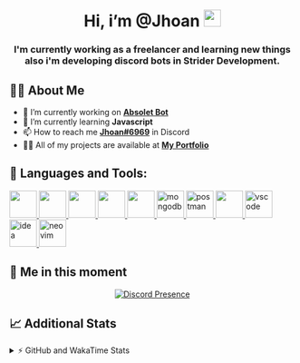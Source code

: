 <h1 align="center">Hi, i’m @Jhoan <img src="https://i.imgur.com/ILVRpZm.gif" width="30px"></h1>
<h3 align="center">I'm currently working as a freelancer and learning new things also i'm developing discord bots in Strider Development.</h3>

## 🙋‍♂️ About Me

- 🔭 I’m currently working on **[Absolet Bot](https://strider.cloud)**
- 🌱 I’m currently learning **Javascript**
- 📫 How to reach me **[Jhoan#6969](https://jhoan.monster/)** in Discord
- 👨‍💻 All of my projects are available at **[My Portfolio](https://jhoan.monster)**

## 🚀 Languages and Tools:
<p align="left"> 
    <a href="https://developer.mozilla.org/en-US/docs/Web/JavaScript" target="_blank"> <img src="https://img.icons8.com/color/48/000000/javascript.png" width="48" height="48"/> </a> 
    <a href="https://www.w3.org/html/" target="_blank"> <img src="https://img.icons8.com/color/48/000000/html-5.png" width="48" height="48"/> </a> 
    <a href="https://www.w3schools.com/css/" target="_blank"> <img src="https://img.icons8.com/color/48/000000/css3.png" width="48" height="48"/> </a> 
    <a href="https://getbootstrap.com" target="_blank"> <img src="https://img.icons8.com/color/48/000000/bootstrap.png" width="48" height="48"/> </a> 
    <a href="https://nodejs.org" target="_blank"> <img src="https://i.imgur.com/XX8lvL7.png" width="48" height="48"/> </a> 
    <a href="https://www.mongodb.com/" target="_blank"> <img src="https://i.imgur.com/nRtS3AN.png" alt="mongodb" width="48" height="48"/> </a> 
    <a href="https://postman.com" target="_blank"> <img src="https://www.vectorlogo.zone/logos/getpostman/getpostman-icon.svg" alt="postman" width="48" height="48"/> </a>   
    <a href="https://git-scm.com/" target="_blank"> <img src="https://img.icons8.com/color/48/000000/git.png" width="48" height="48"/> </a> 
    <a href="https://code.visualstudio.com" target="_blank" > <img src="https://upload.wikimedia.org/wikipedia/commons/thumb/9/9a/Visual_Studio_Code_1.35_icon.svg/2048px-Visual_Studio_Code_1.35_icon.svg.png" alt="vscode" width="48" height="48"> </a>
    <a href="https://www.jetbrains.com/es-es/idea/" target="_blank" > <img src="https://resources.jetbrains.com/storage/products/intellij-idea/img/meta/intellij-idea_logo_300x300.png" alt="idea" width="48" height="48"> </a>
    <a href="https://neovim.io" target="_blank"> <img src="https://icons.iconarchive.com/icons/papirus-team/papirus-apps/512/nvim-icon.png" alt="neovim" width="48" height="48"/> </a>
</p>
  
## 👤 Me in this moment
<p align="center">
    <a href="https://discord.com/users/852617426591154177" target="_blank" rel="nofollow">
        <img src="https://lanyard-profile-readme.vercel.app/api/852617426591154177?idleMessage=Probably%20coding%20Absolet..." alt="Discord Presence" align="center">
    </a>
</p>

## 📈 Additional Stats
<details>
    <summary>⚡ GitHub and WakaTime Stats</summary>
    <br/>

<!--START_SECTION:waka-->
![Code Time](http://img.shields.io/badge/Code%20Time-114%20hrs%2043%20mins-blue)

**🐱 My GitHub Data** 

> 🏆 409 Contributions in the Year 2022
 > 
> 📦 42.9 kB Used in GitHub's Storage 
 > 
> 💼 Opted to Hire
 > 
> 📜 4 Public Repositories 
 > 
> 🔑 12 Private Repositories  
 > 
**I'm a Night 🦉** 

```text
🌞 Morning    30 commits     █░░░░░░░░░░░░░░░░░░░░░░░░   7.19% 
🌆 Daytime    177 commits    ██████████░░░░░░░░░░░░░░░   42.45% 
🌃 Evening    176 commits    ██████████░░░░░░░░░░░░░░░   42.21% 
🌙 Night      34 commits     ██░░░░░░░░░░░░░░░░░░░░░░░   8.15%

```
📅 **I'm Most Productive on Saturday** 

```text
Monday       67 commits     ████░░░░░░░░░░░░░░░░░░░░░   16.07% 
Tuesday      47 commits     ██░░░░░░░░░░░░░░░░░░░░░░░   11.27% 
Wednesday    79 commits     ████░░░░░░░░░░░░░░░░░░░░░   18.94% 
Thursday     36 commits     ██░░░░░░░░░░░░░░░░░░░░░░░   8.63% 
Friday       18 commits     █░░░░░░░░░░░░░░░░░░░░░░░░   4.32% 
Saturday     109 commits    ██████░░░░░░░░░░░░░░░░░░░   26.14% 
Sunday       61 commits     ███░░░░░░░░░░░░░░░░░░░░░░   14.63%

```


📊 **This Week I Spent My Time On** 

```text
⌚︎ Time Zone: America/Bogota

💬 Programming Languages: 
JavaScript               22 hrs 44 mins      █████████████████░░░░░░░░   70.91% 
EJS                      4 hrs 58 mins       ████░░░░░░░░░░░░░░░░░░░░░   15.51% 
HTML                     1 hr 51 mins        █░░░░░░░░░░░░░░░░░░░░░░░░   5.8% 
JSON                     48 mins             ░░░░░░░░░░░░░░░░░░░░░░░░░   2.5% 
Text                     36 mins             ░░░░░░░░░░░░░░░░░░░░░░░░░   1.92%

🔥 Editors: 
VS Code                  32 hrs 1 min        █████████████████████████   99.87% 
Neovim                   2 mins              ░░░░░░░░░░░░░░░░░░░░░░░░░   0.13%

🐱‍💻 Projects: 
Fium Bot                 22 hrs 8 mins       █████████████████░░░░░░░░   69.09% 
Cloudly                  3 hrs 51 mins       ███░░░░░░░░░░░░░░░░░░░░░░   12.06% 
Shark System             2 hrs 38 mins       ██░░░░░░░░░░░░░░░░░░░░░░░   8.26% 
template                 1 hr 53 mins        █░░░░░░░░░░░░░░░░░░░░░░░░   5.88% 
omegleLocator            36 mins             ░░░░░░░░░░░░░░░░░░░░░░░░░   1.92%

💻 Operating System: 
Linux                    32 hrs 3 mins       █████████████████████████   100.0%

```

**I Mostly Code in JavaScript** 

```text
JavaScript               9 repos             ████████████████░░░░░░░░░   64.29% 
Java                     2 repos             ███░░░░░░░░░░░░░░░░░░░░░░   14.29% 
SCSS                     1 repo              █░░░░░░░░░░░░░░░░░░░░░░░░   7.14% 
TypeScript               1 repo              █░░░░░░░░░░░░░░░░░░░░░░░░   7.14% 
CSS                      1 repo              █░░░░░░░░░░░░░░░░░░░░░░░░   7.14%

```



 Last Updated on 24/05/2022 21:13:18 UTC
<!--END_SECTION:waka-->
</details>
